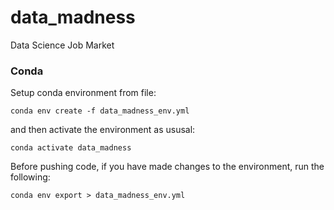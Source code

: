 # data_madness
Data Science Job Market

### Conda
Setup conda environment from file:
```
conda env create -f data_madness_env.yml
```

and then activate the environment as ususal:
```
conda activate data_madness
```

Before pushing code, if you have made changes to the environment, run the following:
```
conda env export > data_madness_env.yml
```
